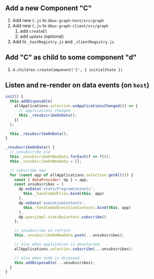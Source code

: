 ## Add a new Component "C"

1. Add new `C.js` to `dbux-graph-host/src/graph`
1. Add new `C.js` to `dbux-graph-client/src/graph`
   1. add `createEl`
   1. add `update` (optional)
1. Add to `_hostRegistry.js` and `_clientRegistry.js`


## Add "C" as child to some component "d"

1. `d.children.createComponent('C', { initialState })`


## Listen and re-render on data events (on `host`)

```js
init() {
  this.addDisposable(
    allApplications.selection.onApplicationsChanged(() => {
      // applications changed
      this._resubscribeOnData();
    })
  );

  this._resubscribeOnData();
}

_resubscribeOnData() {
  // unsubscribe old
  this._unsubscribeOnNewData.forEach(f => f());
  this._unsubscribeOnNewData = [];

  // subscribe new
  for (const app of allApplications.selection.getAll()) {
    const { dataProvider: dp } = app;
    const unsubscribes = [
      dp.onData('staticProgramContexts',
        this._handleAddFiles.bind(this, app)
      ),
      dp.onData('executionContexts',
        this._handleAddExecutionContexts.bind(this, app)
      ),
      dp.queryImpl.statsByContext.subscribe()
    ];

    // unsubscribe on refresh
    this._unsubscribeOnNewData.push(...unsubscribes);

    // also when application is deselected
    allApplications.selection.subscribe(...unsubscribes);

    // also when node is disposed
    this.addDisposable(...unsubscribes);
  }
}
```
